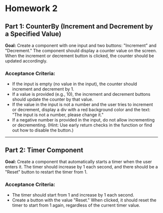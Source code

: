 # Homework 2

## Part 1: CounterBy (Increment and Decrement by a Specified Value)

**Goal:** Create a component with one input and two buttons: "Increment" and "Decrement." The component should display a counter value on the screen. When the increment or decrement button is clicked, the counter should be updated accordingly.

### Acceptance Criteria:

- If the input is empty (no value in the input), the counter should increment and decrement by 1.
- If a value is provided (e.g., 10), the increment and decrement buttons should update the counter by that value.
- If the value in the input is not a number and the user tries to increment or decrement, display a div with a red background color and the text: "The input is not a number, please change it."
- If a negative number is provided in the input, do not allow incrementing or decrementing. (Hint: Use early return checks in the function or find out how to disable the button.)

---

## Part 2: Timer Component

**Goal:** Create a component that automatically starts a timer when the user enters it. The timer should increase by 1 each second, and there should be a "Reset" button to restart the timer from 1.

### Acceptance Criteria:

- The timer should start from 1 and increase by 1 each second.
- Create a button with the value "Reset." When clicked, it should reset the timer to start from 1 again, regardless of the current timer value.
